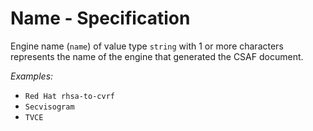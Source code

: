 # Name - Specification

Engine name (`name`) of value type `string` with 1 or more characters represents the name of the engine that generated
the CSAF document.

*Examples:*

* `Red Hat rhsa-to-cvrf`
* `Secvisogram`
* `TVCE`
